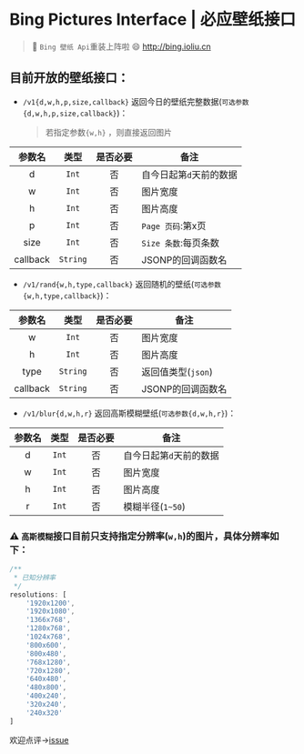 
# Bing Pictures Interface | 必应壁纸接口
> :hammer: `Bing 壁纸 Api`重装上阵啦 :smile: http://bing.ioliu.cn

## 目前开放的壁纸接口：
 - `/v1{d,w,h,p,size,callback}` 返回今日的壁纸完整数据(`可选参数{d,w,h,p,size,callback}`)： 

    > 若指定参数`{w,h}` ，则直接返回图片

|参数名|类型|是否必要|备注|
|:----:|:---------:|:--------:|---|
|d|`Int`|否|自今日起第`d`天前的数据|
|w|`Int`|否|图片宽度|
|h|`Int`|否|图片高度|
|p|`Int`|否|`Page 页码`:第x页|
|size|`Int`|否|`Size 条数`:每页条数|
|callback|`String`|否|JSONP的回调函数名|

 - `/v1/rand{w,h,type,callback}` 返回随机的壁纸(`可选参数{w,h,type,callback}`)：

|参数名|类型|是否必要|备注|
|:----:|:---------:|:--------:|---|
|w|`Int`|否|图片宽度|
|h|`Int`|否|图片高度|
|type|`String`|否|返回值类型(`json`)|
|callback|`String`|否|JSONP的回调函数名|

- `/v1/blur{d,w,h,r}` 返回高斯模糊壁纸(`可选参数{d,w,h,r}`)：

|参数名|类型|是否必要|备注|
|:----:|:---------:|:--------:|---|
|d|`Int`|否|自今日起第`d`天前的数据|
|w|`Int`|否|图片宽度|
|h|`Int`|否|图片高度|
|r|`Int`|否|模糊半径(`1~50`)|

### **:warning:** `高斯模糊`接口目前只支持指定分辨率(`w,h`)的图片，具体分辨率如下：
```js
/**
 * 已知分辨率
 */
resolutions: [
    '1920x1200',
    '1920x1080',
    '1366x768',
    '1280x768',
    '1024x768',
    '800x600',
    '800x480',
    '768x1280',
    '720x1280',
    '640x480',
    '480x800',
    '400x240',
    '320x240',
    '240x320'
]
```

欢迎点评→[issue](https://github.com/xCss/bing/issues)